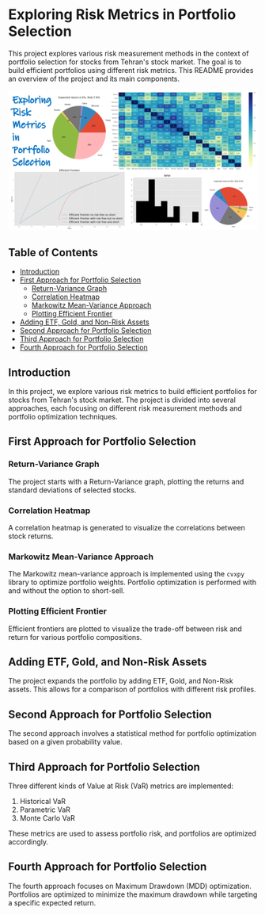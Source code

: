 # Exploring Risk Metrics in Portfolio Selection
This project explores various risk measurement methods in the context of portfolio selection for stocks from Tehran's stock market. The goal is to build efficient portfolios using different risk metrics. This README provides an overview of the project and its main components.

<img src="pic.png" alt="Image Description" width="800"/>

## Table of Contents
- [Introduction](#introduction)
- [First Approach for Portfolio Selection](#first-approach-for-portfolio-selection)
    - [Return-Variance Graph](#return-variance-graph)
    - [Correlation Heatmap](#correlation-heatmap)
    - [Markowitz Mean-Variance Approach](#markowitz-mean-variance-approach)
    - [Plotting Efficient Frontier](#plotting-efficient-frontier)
- [Adding ETF, Gold, and Non-Risk Assets](#adding-etf-gold-and-non-risk-assets)
- [Second Approach for Portfolio Selection](#second-approach-for-portfolio-selection)
- [Third Approach for Portfolio Selection](#third-approach-for-portfolio-selection)
- [Fourth Approach for Portfolio Selection](#fourth-approach-for-portfolio-selection)

## Introduction

In this project, we explore various risk metrics to build efficient portfolios for stocks from Tehran's stock market. The project is divided into several approaches, each focusing on different risk measurement methods and portfolio optimization techniques.

## First Approach for Portfolio Selection

### Return-Variance Graph

The project starts with a Return-Variance graph, plotting the returns and standard deviations of selected stocks.

### Correlation Heatmap

A correlation heatmap is generated to visualize the correlations between stock returns.

### Markowitz Mean-Variance Approach

The Markowitz mean-variance approach is implemented using the `cvxpy` library to optimize portfolio weights. Portfolio optimization is performed with and without the option to short-sell.

### Plotting Efficient Frontier

Efficient frontiers are plotted to visualize the trade-off between risk and return for various portfolio compositions.

## Adding ETF, Gold, and Non-Risk Assets

The project expands the portfolio by adding ETF, Gold, and Non-Risk assets. This allows for a comparison of portfolios with different risk profiles.

## Second Approach for Portfolio Selection

The second approach involves a statistical method for portfolio optimization based on a given probability value.

## Third Approach for Portfolio Selection

Three different kinds of Value at Risk (VaR) metrics are implemented:

1. Historical VaR
2. Parametric VaR
3. Monte Carlo VaR

These metrics are used to assess portfolio risk, and portfolios are optimized accordingly.

## Fourth Approach for Portfolio Selection

The fourth approach focuses on Maximum Drawdown (MDD) optimization. Portfolios are optimized to minimize the maximum drawdown while targeting a specific expected return.
